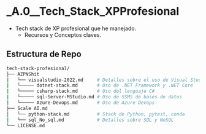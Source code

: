 # _A.0__Tech_Stack_XPProfesional

- Tech stack de XP profesional que he manejado.
  - Recursos y Conceptos claves.

## Estructura de Repo
```bash
tech-stack-profesional/
├── AZPNShit
|   └── visualstudio-2022.md     # Detalles sobre el uso de Visual Studio 2022
|   └───── dotnet-stack.md       # Uso de .NET Framework y .NET Core
|   └───── csharp-stack.md       # Uso del lenguaje C#
|   └───── sql-Server-MStudio.md # Uso de SSMS de bases de datos
|   └───── Azure-Devops.md       # Uso de Azure Devops
├── Scale AI.md   
│   └── python-stack.md          # Stack de Python, pytest, conda
|   └── sql_No_sql.md            # Detalles sobre SQL y NoSQL
└── LICENSE.md                 
```
